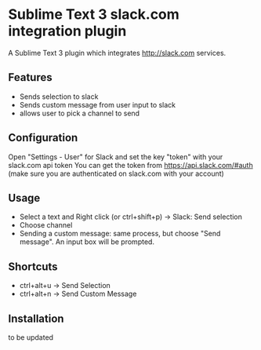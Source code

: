 Sublime Text 3 slack.com integration plugin
=========================

A Sublime Text 3 plugin which integrates http://slack.com services.

## Features
* Sends selection to slack
* Sends custom message from user input to slack
* allows user to pick a channel to send

## Configuration
Open "Settings - User" for Slack and set the key "token" with your slack.com api token
You can get the token from https://api.slack.com/#auth (make sure you are authenticated on slack.com with your account)

## Usage
* Select a text and Right click (or ctrl+shift+p) -> Slack: Send selection
* Choose channel
* Sending a custom message: same process, but choose "Send message". An input box will be prompted.

## Shortcuts
* ctrl+alt+u -> Send Selection
* ctrl+alt+n -> Send Custom Message

## Installation
to be updated
